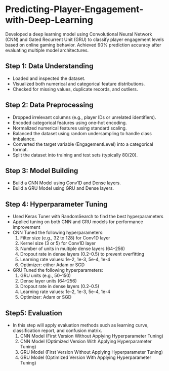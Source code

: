 # Predicting-Player-Engagement-with-Deep-Learning
 Developed a deep learning model using Convolutional Neural Network (CNN) and Gated  Recurrent Unit (GRU) to classify player engagement levels based on online gaming behavior.  Achieved 90% prediction accuracy after evaluating multiple model architectures.

## Step 1: Data Understanding
  - Loaded and inspected the dataset.
  - Visualized both numerical and categorical feature distributions.
  - Checked for missing values, duplicate records, and outliers.

## Step 2: Data Preprocessing
  - Dropped irrelevant columns (e.g., player IDs or unrelated identifiers).
  - Encoded categorical features using one-hot encoding.
  - Normalized numerical features using standard scaling.
  - Balanced the dataset using random undersampling to handle class imbalance.
  - Converted the target variable (EngagementLevel) into a categorical format.
  - Split the dataset into training and test sets (typically 80/20).

## Step 3: Model Building
  - Build a CNN Model using Conv1D and Dense layers.
  - Build a GRU Model using GRU and Dense layers.

## Step 4: Hyperparameter Tuning
  - Used Keras Tuner with RandomSearch to find the best hyperparameters
  - Applied tuning on both CNN and GRU models for performance improvement
  - CNN Tuned the following hyperparameters:
    1) Filter size (e.g., 32 to 128) for Conv1D layer
    2) Kernel size (3 or 5) for Conv1D layer
    3) Number of units in multiple dense layers (64–256)
    4) Dropout rate in dense layers (0.2–0.5) to prevent overfitting
    5) Learning rate values: 1e-2, 1e-3, 5e-4, 1e-4
    6) Optimizer: either Adam or SGD
  - GRU Tuned the following hyperparameters:
    1) GRU units (e.g., 50–150)
    2) Dense layer units (64–256)
    3) Dropout rate in dense layers (0.2–0.5)
    4) Learning rate values: 1e-2, 1e-3, 5e-4, 1e-4
    5) Optimizer: Adam or SGD

## Step5: Evaluation
  - In this step will apply evaluation methods such as learning curve, classification report, and confusion matrix.
    1) CNN Model (First Version Without Applying Hyperparameter Tuning)
    2) CNN Model (Optimized Version With Applying Hyperparameter Tuning)
    3) GRU Model (First Version Without Applying Hyperparameter Tuning)
    4) GRU Model (Optimized Version With Applying Hyperparameter Tuning)

